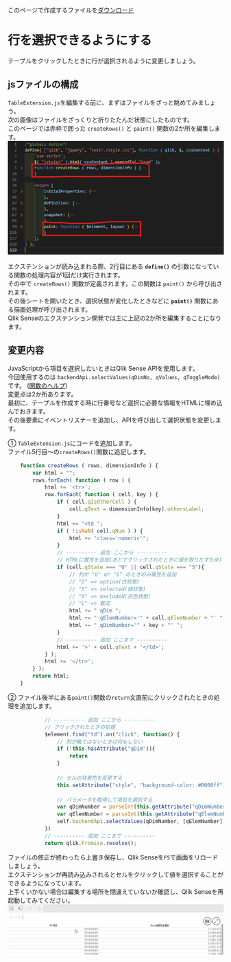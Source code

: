 このページで作成するファイルを[ダウンロード](https://github.com/ISLdekura/QsExtensionTutorialSite/tree/master/Working_Extension/1_4)

# 行を選択できるようにする
テーブルをクリックしたときに行が選択されるように変更しましょう。

## jsファイルの構成
`TableExtension.js`を編集する前に、まずはファイルをざっと眺めてみましょう。  
次の画像はファイルをざっくりと折りたたんだ状態にしたものです。  
このページでは赤枠で囲った `createRows()` と `paint()` 関数の2か所を編集します。
![Js_Folded](img/Js_Folded.png)

エクステンションが読み込まれる際、2行目にある **`define()`** の引数になっている関数の処理内容が1回だけ実行されます。  
その中で `createRows()` 関数が定義されます。この関数は `paint()` から呼び出されます。  
その後シートを開いたとき、選択状態が変化したときなどに **`paint()`** 関数にある描画処理が呼び出されます。  
Qlik Senseのエクステンション開発では主に上記の2か所を編集することになります。

## 変更内容
JavaScriptから項目を選択したいときはQlik Sense APIを使用します。  
今回使用するのは `backendApi.selectValues(qDimNo, qValues, qToggleMode)`です。
([関数のヘルプ](https://help.qlik.com/en-US/sense-developer/June2019/Subsystems/APIs/Content/Sense_ClientAPIs/BackendAPI/selectvalues-method.htm))  
変更点は2か所あります。  
最初に、テーブルを作成する時に行番号など選択に必要な情報をHTMLに埋め込んでおきます。  
その後要素にイベントリスナーを追加し、APIを呼び出して選択状態を変更します。

①
`TableExtension.js`にコードを追加します。  
ファイル5行目～の`createRows()`関数に追記します。
```js
	function createRows ( rows, dimensionInfo ) {
		var html = "";
		rows.forEach( function ( row ) {
			html += '<tr>';
			row.forEach( function ( cell, key ) {
				if ( cell.qIsOtherCell ) {
					cell.qText = dimensionInfo[key].othersLabel;
				}
				html += "<td ";
				if ( !isNaN( cell.qNum ) ) {
					html += "class='numeric'";
				}
                // ---------- 追加 ここから ----------
                // HTMLに属性を追加(あとでクリックされたときに値を取りだすため)
				if (cell.qState === "O" || cell.qState === "S"){
					// 列が "O" or "S" のときのみ属性を追加
                    // "O" => option(白状態)
                    // "S" => selected(緑状態) 
                    // "X" => excluded(灰色状態)
                    // "L" => 数式
					html += " qDim ";
					html += " qElemNumber='" + cell.qElemNumber + "' ";
					html += " qDimNumber='" + key + "' ";
				}
                // ---------- 追加 ここまで ----------
				html += '>' + cell.qText + '</td>';
			} );
			html += '</tr>';
		} );
		return html;
	}
```

②
ファイル後半にある`paint()`関数の`return`文直前にクリックされたときの処理を追加します。  
```js
			// ---------- 追加 ここから ----------
			// クリックされたときの処理
			$element.find("td").on("click", function() {
				// 列が軸ではないときは何もしない
				if (!this.hasAttribute("qDim")){
					return
				}

                // セルの背景色を変更する
                this.setAttribute("style", "background-color: #0000ff");

				// パラメータを取得して項目を選択する
				var qDimNumber = parseInt(this.getAttribute("qDimNumber"));
				var qElemNumber = parseInt(this.getAttribute("qElemNumber"));
				self.backendApi.selectValues(qDimNumber, [qElemNumber], true);
			})
			// ---------- 追加 ここまで ----------
			return qlik.Promise.resolve();
```

ファイルの修正が終わったら上書き保存し、Qlik Senseを`F5`で画面をリロードしましょう。  
エクステンションが再読み込みされるとセルをクリックして値を選択することができるようになっています。  
上手くいかない場合は編集する場所を間違えていないか確認し、Qlik Senseを再起動してみてください。  
![Click_And_Select](img/Click_And_Select.gif)


